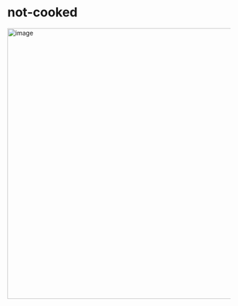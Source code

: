 # not-cooked

<img width="610" alt="image" src="https://github.com/user-attachments/assets/ea1d13e0-a5b3-40d6-952a-157e1f903963" />
